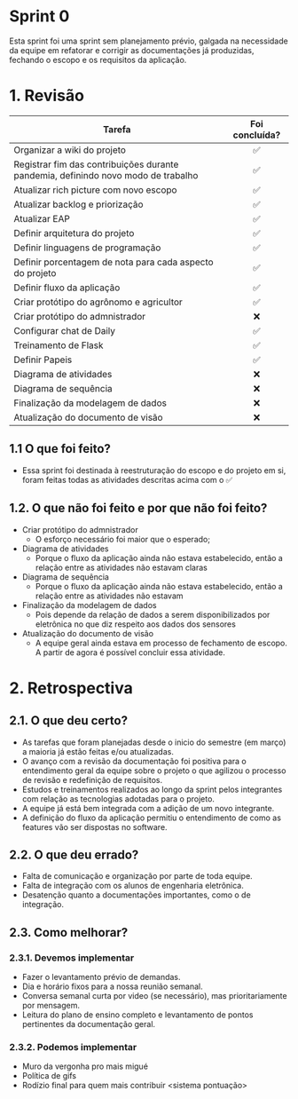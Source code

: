 # Sprint 0
Esta sprint foi uma sprint sem planejamento prévio, galgada na necessidade da equipe em refatorar e corrigir as documentações já produzidas, fechando o escopo e os requisitos da aplicação.

# 1. Revisão

| Tarefa | Foi concluída? |
| -------- | :----: |
| Organizar a wiki do projeto | :white_check_mark: |
| Registrar fim das contribuições durante pandemia, definindo novo modo de trabalho | :white_check_mark: |
| Atualizar rich picture com novo escopo | :white_check_mark: |
| Atualizar backlog e priorização | :white_check_mark: |
| Atualizar EAP | :white_check_mark: |
| Definir arquitetura do projeto | :white_check_mark: |
| Definir linguagens de programação | :white_check_mark: |
| Definir porcentagem de nota para cada aspecto do projeto | :white_check_mark: |
| Definir fluxo da aplicação | :white_check_mark: |
| Criar protótipo do agrônomo e agricultor | :white_check_mark: |
| Criar protótipo do admnistrador | :x: |
| Configurar chat de Daily | :white_check_mark: |
| Treinamento de Flask | :white_check_mark: |
| Definir Papeis |:white_check_mark:|
| Diagrama de atividades | :x: |
| Diagrama de sequência | :x: |
| Finalização da modelagem de dados | :x: |
| Atualização do documento de visão | :x: | 

## 1.1 O que foi feito?
 * Essa sprint foi destinada à reestruturação do escopo e do projeto em si, foram feitas todas as atividades descritas acima com o :white_check_mark: 

## 1.2. O que não foi feito e por que não foi feito?

 * Criar protótipo do admnistrador
   - O esforço necessário foi maior que o esperado; 
 * Diagrama de atividades
   - Porque o fluxo da aplicação ainda não estava estabelecido, então a relação entre as atividades não estavam claras 
 * Diagrama de sequência
   - Porque o fluxo da aplicação ainda não estava estabelecido, então a relação entre as atividades não estavam
 * Finalização da modelagem de dados
   - Pois depende da relação de dados a serem disponibilizados por eletrônica no que diz respeito aos dados dos sensores
 * Atualização do documento de visão
   - A equipe geral ainda estava em processo de fechamento de escopo. A partir de agora é possível concluir essa atividade.

# 2. Retrospectiva

## 2.1. O que deu certo?  

* As tarefas que foram planejadas desde o inicio do semestre (em março) a maioria já estão feitas e/ou atualizadas.
* O avanço com a revisão da documentação foi positiva para o entendimento geral da equipe sobre o projeto o que agilizou o processo de revisão e redefinição de requisitos. 
* Estudos e treinamentos realizados ao longo da sprint pelos integrantes com relação as tecnologias adotadas para o projeto.
* A equipe já está bem integrada com a adição de um novo integrante.
* A definição do fluxo da aplicação permitiu o entendimento de como as features vão ser dispostas no software.

## 2.2. O que deu errado? 

* Falta de comunicação e organização por parte de toda equipe.
* Falta de integração com os alunos de engenharia eletrônica.
* Desatenção quanto a documentações importantes, como o de integração.

## 2.3. Como melhorar?
### 2.3.1. Devemos implementar
* Fazer o levantamento prévio de demandas.
* Dia e horário fixos para  a nossa reunião semanal.
* Conversa semanal curta por video (se necessário), mas prioritariamente por mensagem.
* Leitura do plano de ensino completo e levantamento de pontos pertinentes da documentação geral.

### 2.3.2. Podemos implementar
* Muro da vergonha pro mais migué 
* Política de gifs
* Rodízio final para quem mais contribuir <sistema pontuação>
